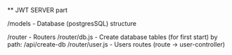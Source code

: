 \*\* JWT SERVER part

/models - Database (postgresSQL) structure

/router - Routers
/router/db.js - Create database tables (for first start) by path: /api/create-db
/router/user.js - Users routes (route -> user-controller)
